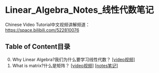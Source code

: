 # Linear_Algebra_Notes_线性代数笔记
Chinese Video Tutorial中文视频讲解频道：https://space.bilibili.com/522810076

## Table of Content目录

0. Why Linear Algebra?我们为什么要学习线性代数？ [\[video视频\]]()
1. What is matrix?什么是矩阵？ [\[video视频\]]() [\[notes笔记\]](https://github.com/ElectronicKale/Linear_Algebra_Notes/blob/master/What%20is%20Matrix-%E4%BB%80%E4%B9%88%E6%98%AF%E7%9F%A9%E9%98%B5%EF%BC%9F.pdf)
